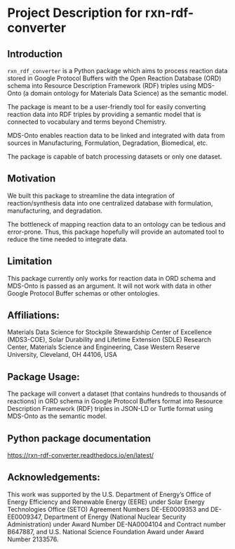 # Project Description for rxn-rdf-converter

## Introduction


``rxn_rdf_converter`` is a Python package which aims to process reaction data stored in Google Protocol Buffers with the Open Reaction Database (ORD) schema into Resource Description Framework (RDF) triples using MDS-Onto (a domain ontology for Materials Data Science) as the semantic model.

The package is meant to be a user-friendly tool for easily converting reaction data into RDF triples by providing a semantic model that is connected to vocabulary and terms beyond Chemistry. 

MDS-Onto enables reaction data to be linked and integrated with data from sources in Manufacturing, Formulation, Degradation, Biomedical, etc. 

The package is capable of batch processing datasets or only one dataset. 


## Motivation

We built this package to streamline the data integration of reaction/synthesis data into one centralized database with formulation, manufacturing, and degradation.

The bottleneck of mapping reaction data to an ontology can be tedious and error-prone. Thus, this package hopefully will provide an automated tool to reduce the time needed to integrate data. 

## Limitation

This package currently only works for reaction data in ORD schema and MDS-Onto is passed as an argument. It will not work with data in other Google Protocol Buffer schemas or other ontologies. 

## Affiliations: 
Materials Data Science for Stockpile Stewardship Center of Excellence (MDS3-COE),
Solar Durability and Lifetime Extension (SDLE) Research Center, 
Materials Science and Engineering,
Case Western Reserve University,
Cleveland, OH 44106, USA


## Package Usage: 

The package will convert a dataset (that contains hundreds to thousands of reactions) in ORD schema in Google Protocol Buffers format into Resource Description Framework (RDF) triples in JSON-LD or Turtle format using MDS-Onto as the semantic model. 

## Python package documentation
https://rxn-rdf-converter.readthedocs.io/en/latest/

## Acknowledgements: 

This work was supported by the U.S. Department of Energy’s Office of Energy Efficiency and Renewable Energy (EERE) under Solar Energy Technologies Office (SETO) Agreement Numbers DE-EE0009353 and DE-EE0009347, Department of Energy (National Nuclear Security Administration) under Award Number DE-NA0004104 and Contract number B647887, and U.S. National Science Foundation Award under Award Number 2133576.